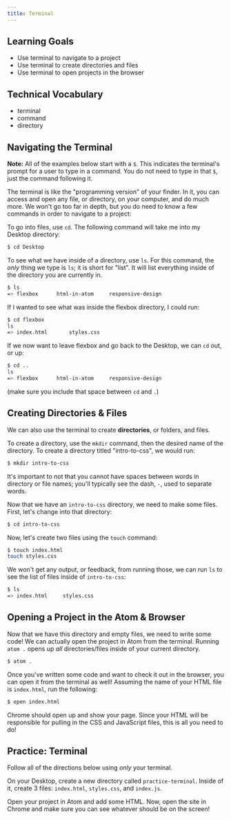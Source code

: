 ```yaml
---
title: Terminal
---
```


## Learning Goals

* Use terminal to navigate to a project
* Use terminal to create directories and files
* Use terminal to open projects in the browser

## Technical Vocabulary

- terminal
- command
- directory

## Navigating the Terminal

**Note:** All of the examples below start with a `$`. This indicates the terminal's prompt for a user to type in a command. You do not need to type in that `$`, just the command following it. 

The terminal is like the "programming version" of your finder. In it, you can access and open any file, or directory, on your computer, and do much more. We won't go too far in depth, but you do need to know a few commands in order to navigate to a project:

To go into files, use `cd`. The following command will take me into my Desktop directory:

```bash
$ cd Desktop
```

To see what we have inside of a directory, use `ls`. For this command, the _only_ thing we type is `ls`; it is short for "list". It will list everything inside of the directory you are currently in.

```bash
$ ls
=> flexbox      html-in-atom     responsive-design        
```

If I wanted to see what was inside the flexbox directory, I could run:

```bash
$ cd flexbox
ls
=> index.html       styles.css
```

If we now want to leave flexbox and go back to the Desktop, we can `cd` out, or up:

```bash
$ cd ..
ls
=> flexbox      html-in-atom     responsive-design   
```

(make sure you include that space between `cd` and `.`)

## Creating Directories & Files

We can also use the terminal to create **directories**, or folders, and files.

To create a directory, use the `mkdir` command, then the desired name of the directory. To create a directory titled "intro-to-css", we would run:

```bash
$ mkdir intro-to-css
```

It's important to not that you cannot have spaces between words in directory or file names; you'll typically see the dash, `-`, used to separate words.

Now that we have an `intro-to-css` directory, we need to make some files. First, let's change into that directory:

```bash
$ cd intro-to-css
```

Now, let's create two files using the `touch` command:

```bash
$ touch index.html
touch styles.css
```

We won't get any output, or feedback, from running those, we can run `ls` to see the list of files inside of `intro-to-css`:

```bash
$ ls
=> index.html     styles.css
```

## Opening a Project in the Atom & Browser

Now that we have this directory and empty files, we need to write some code! We can actually open the project in Atom from the terminal. Running `atom .` opens up _all_ directories/files inside of your current directory.

```bash
$ atom .
```

Once you've written some code and want to check it out in the browser, you can open it from the terminal as well! Assuming the name of your HTML file is `index.html`, run the following:

```bash
$ open index.html
```

Chrome should open up and show your page. Since your HTML will be responsible for pulling in the CSS and JavaScript files, this is all you need to do!

<div class="practice">
  <h2>Practice: Terminal</h2>
  <p>Follow all of the directions below using <em>only</em> your terminal.</p>
  <p>On your Desktop, create a new directory called <code class="try-it-code">practice-terminal</code>. Inside of it, create 3 files: <code class="try-it-code">index.html</code>, <code class="try-it-code">styles.css</code>, and <code class="try-it-code">index.js</code>.</p>
  <p>Open your project in Atom and add some HTML. Now, open the site in Chrome and make sure you can see whatever should be on the screen!</p>
</div>
